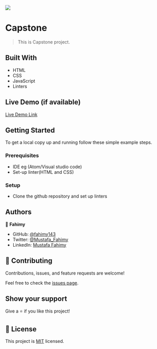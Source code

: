 ![](https://img.shields.io/badge/Microverse-blueviolet)

# Capstone

> This is Capstone project.


## Built With

- HTML
- CSS
- JavaScript
- Linters

## Live Demo (if available)

[Live Demo Link](https://livedemo.com)


## Getting Started


To get a local copy up and running follow these simple example steps.

### Prerequisites

  - IDE eg (Atom/Visual studio code)
  - Set-up linter(HTML and CSS)

### Setup
  - Clone the github repository and set up linters


## Authors

👤 **Fahimy**

- GitHub: [@fahimy143](https://https://github.com/fahimy143)
- Twitter: [@Mustafa_Fahimy](https://)
- LinkedIn: [Mustafa Fahimy](https://https://www.linkedin.com/in/mustafa-fahimy-307566236/)


## 🤝 Contributing

Contributions, issues, and feature requests are welcome!

Feel free to check the [issues page](https://github.com/fahimy143/Capstone_1/issues/).

## Show your support

Give a ⭐️ if you like this project!


## 📝 License

This project is [MIT](./MIT.md) licensed.